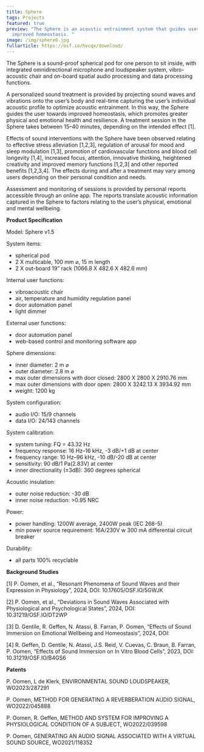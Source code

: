 ```yaml
---
title: Sphere
tags: Projects
featured: true
preview: "The Sphere is an acoustic entrainment system that guides users to
  improved homeostasis. "
image: /img/sphere6.jpg
fullarticle: https://osf.io/hvcqx/download/
---
```

The Sphere is a sound-proof spherical pod for one person to sit inside, with integrated omnidirectional microphone and loudspeaker system, vibro-acoustic chair and on-board spatial audio processing and data processing functions. 



A personalized sound treatment is provided by projecting sound waves and vibrations onto the user’s body and real-time capturing the user’s individual acoustic profile to optimize acoustic entrainment. In this way, the Sphere guides the user towards improved homeostasis, which  promotes greater physical and emotional health and resilience. A treatment session in the Sphere takes between 15–40 minutes, depending on the intended effect \[1]. 



Effects of sound interventions with the Sphere have been observed relating to effective stress alleviation \[1,2,3], regulation of arousal for mood and sleep modulation \[1,3], promotion of cardiovascular functions and blood cell longevity \[1,4], increased focus, attention, innovative thinking, heightened creativity and improved memory functions \[1,2,3] and other reported benefits \[1,2,3,4]. The effects during and after a treatment may vary among users depending on their personal condition and needs.



Assessment and monitoring of sessions is provided by personal reports accessible through an online app. The reports translate acoustic information captured in the Sphere to factors relating to the user’s physical, emotional and mental wellbeing.



**Product Specification**

Model: Sphere v1.5

System items: 

* spherical pod
* 2 X multicable, 100 mm ⌀, 15 m length
* 2 X out-board 19” rack (1066.8 X 482.6 X 482.6 mm)

Internal user functions:

* vibroacoustic chair
* air, temperature and humidity regulation panel
* door automation panel
* light dimmer

External user functions:

* door automation panel
* web-based control and monitoring software app 

Sphere dimensions:

* inner diameter: 2 m ⌀
* outer diameter: 2.8 m ⌀
* max outer dimensions with door closed: 2800 X 2800 X 2910.76 mm
* max outer dimensions with door open: 2800 X 3242.13 X 3934.92 mm
* weight: 1200 kg

System configuration:

* audio I/O: 15/9 channels
* data I/O: 24/143 channels

System calibration:

* system tuning: FQ = 43.32 Hz
* frequency response: 16 Hz–16 kHz, -3 dB/+1 dB at center
* frequency range: 10 Hz–96 kHz, -10 dB/-20 dB at center
* sensitivity: 90 dB/1 Pa(2.83V) at center
* inner directionality (±3dB): 360 degrees spherical

Acoustic insulation:

* outer noise reduction: -30 dB 
* inner noise reduction: >0.95 NRC 

Power:

* power handling: 1200W average, 2400W peak (IEC 268-5)
* min power source requirement: 16A/230V w 300 mA differential circuit breaker 

Durability:

* all parts 100% recyclable



**Background Studies** 

\[1] P. Oomen, et al., “Resonant Phenomena of Sound Waves and their Expression in Physiology”, 2024, DOI: 10.17605/OSF.IO/5GWJK

\[2] P. Oomen, et al., “Deviations in Sound Waves Associated with Physiological and Psychological States”, 2024, DOI: 10.31219/OSF.IO/DT2WP

\[3] D. Gentile, R. Geffen, N. Atassi, B. Farran, P. Oomen, “Effects of Sound Immersion on Emotional Wellbeing and Homeostasis”, 2024, DOI:

\[4] R. Geffen, D. Gentile, N. Atassi, J.S. Reid, V. Cuevas, C. Braun, B. Farran, P. Oomen, “Effects of Sound Immersion on In Vitro Blood Cells”, 2023, DOI: 10.31219/OSF.IO/B4GS6 



**Patents** 

P. Oomen, L de Klerk, ENVIRONMENTAL SOUND LOUDSPEAKER, WO2023/287291

P. Oomen, METHOD FOR GENERATING A REVERBERATION AUDIO SIGNAL, WO2022/045888

P. Oomen, R. Geffen, METHOD AND SYSTEM FOR IMPROVING A PHYSIOLOGICAL CONDITION OF A SUBJECT, WO2022/039598

P. Oomen, GENERATING AN AUDIO SIGNAL ASSOCIATED WITH A VIRTUAL SOUND SOURCE, WO2021/118352[](https://osf.io/hvcqx/download/)
